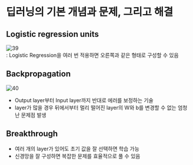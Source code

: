 # 딥러닝의 기본 개념과 문제, 그리고 해결

## Logistic regression units
![39](https://user-images.githubusercontent.com/63536606/90310354-c2064500-df2b-11ea-9e3c-455c10bf12e8.PNG)<br>
: Logistic Regression을 여러 번 적용하면 오른쪽과 같은 형태로 구성할 수 있음

## Backpropagation
![40](https://user-images.githubusercontent.com/63536606/90310463-71431c00-df2c-11ea-8268-8ccd6f9c1750.PNG)<br>
- Output layer부터 Input layer까지 반대로 에러를 보정하는 기술
- layer가 많을 경우 뒤에서부터 멀리 떨어진 layer의 W와 b를 변경할 수 없는 엄청난 문제점 발생

## Breakthrough
- 여러 개의 layer가 있어도 초기 값을 잘 선택하면 학습 가능
- 신경망을 잘 구성하면 복잡한 문제를 효율적으로 풀 수 있음